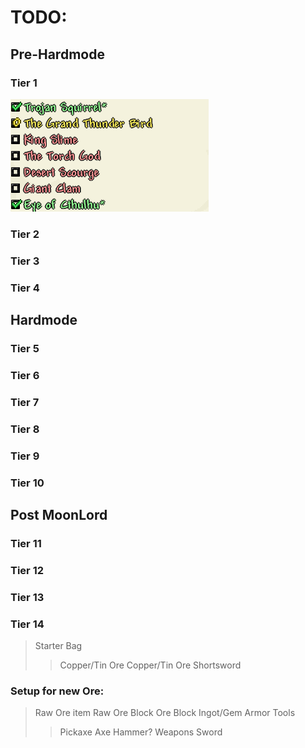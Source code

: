 # TODO:
## Pre-Hardmode
### Tier 1
![tier1-img](img/tiers_template/tier1.png)


### Tier 2
### Tier 3
### Tier 4
## Hardmode
### Tier 5
### Tier 6
### Tier 7
### Tier 8
### Tier 9
### Tier 10
## Post MoonLord
### Tier 11
### Tier 12
### Tier 13
### Tier 14


>Starter Bag
>> Copper/Tin Ore
>> Copper/Tin Ore Shortsword
>>


### Setup for new Ore:
>Raw Ore item
>Raw Ore Block
>Ore Block
>Ingot/Gem
> Armor
> Tools
>> Pickaxe
>> Axe
>> Hammer?
>Weapons
>> Sword

<!--stackedit_data:
eyJoaXN0b3J5IjpbMzk4MDQwOTU0LC0yMTI4NjkzODc2LC0xND
Y4ODUxMDU2LC0xMTg3NzM2NTEsODM4Nzk5OTYsMTM0ODI2NTU3
Nl19
-->